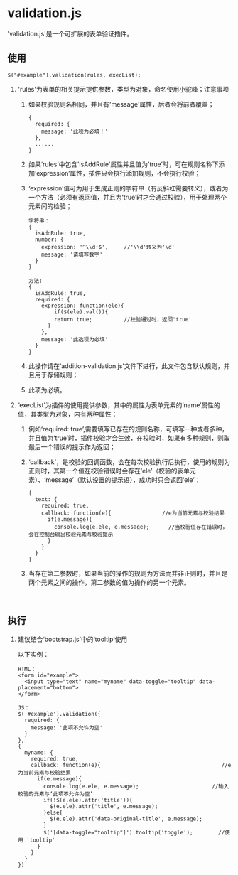 # validation.js

'validation.js'是一个可扩展的表单验证插件。



## 使用

```
$("#example").validation(rules, execList);
```

1. 'rules'为表单的相关提示提供参数，类型为对象，命名使用小驼峰；注意事项

   1. 如果校验规则名相同，并且有'message'属性，后者会将前者覆盖；

      ```
      {
        required: {
          message: '此项为必填！'
        },
        ......
      }
      ```

   2. 如果‘rules’中包含'isAddRule'属性并且值为‘true’时，可在规则名称下添加‘expression’属性，插件只会执行添加规则，不会执行校验；

   3. ‘expression’值可为用于生成正则的字符串（有反斜杠需要转义），或者为一个方法（必须有返回值，并且为‘true’时才会通过校验），用于处理两个元素间的检验；

      ```
      字符串：
      {
        isAddRule: true,
        number: {
          expression: '^\\d+$',		//'\\d'转义为'\d'
          message: '请填写数字'
        }
      }

      方法: 
      {
        isAddRule: true,
        required: {
          expression: function(ele){
        	  if($(ele).val()){
              return true;			//校验通过时，返回'true'
            }
          },
          message: '此选项为必填'
        }
      }
      ```

   4. 此操作请在‘addition-validation.js’文件下进行，此文件包含默认规则，并且用于存储规则；

   5. 此项为必填。

2. ‘execList’为插件的使用提供参数，其中的属性为表单元素的‘name’属性的值，其类型为对象，内有两种属性：

   1. 例如‘required: true’,需要填写已存在的规则名称，可填写一种或者多种，并且值为‘true’时，插件校验才会生效，在校验时，如果有多种规则，则取最后一个错误的提示作为返回；

   2. ‘callback’，是校验的回调函数，会在每次校验执行后执行，使用的规则为正则时，其第一个值在校验错误时会存在‘ele’（校验的表单元素）、‘message’（默认设置的提示语），成功时只会返回‘ele’；

      ```
      {
        text: { 
          required: true,
          callback: function(e){				//e为当前元素与校验结果
            if(e.message){
              console.log(e.ele, e.message);	  //当校验值存在错误时，会在控制台输出校验元素与校验提示
            }
          }
        }
      }
      ```

   3. 当存在第二参数时，如果当前的操作的规则为方法而并非正则时，并且是两个元素之间的操作，第二参数的值为操作的另一个元素。

      ​

## 执行

1. 建议结合‘bootstrap.js’中的‘tooltip’使用

   以下实例：

   ```
   HTML：
   <form id="example">
     <input type="text" name="myname" data-toggle="tooltip" data-placement="bottom">
   </form>

   JS：
   $('#example').validation({
     required: {
       message: '此项不允许为空'
     }
   },
   {
     myname: { 
       required: true,
       callback: function(e){									   //e为当前元素与校验结果
         if(e.message){
           console.log(e.ele, e.message);		 				//输入校验的元素与‘此项不允许为空’
           if(!$(e.ele).attr('title')){
             $(e.ele).attr('title', e.message);
           }else{
             $(e.ele).attr('data-original-title', e.message);
           }
           $('[data-toggle="tooltip"]').tooltip('toggle');		  //使用 'tooltip'
         }
       }
     }
   })
   ```